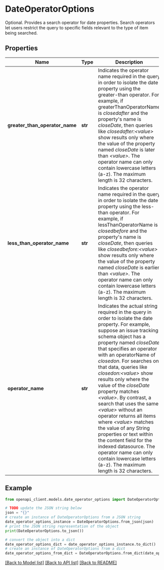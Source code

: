 # DateOperatorOptions

Optional. Provides a search operator for date properties. Search operators let users restrict the query to specific fields relevant to the type of item being searched.

## Properties

Name | Type | Description | Notes
------------ | ------------- | ------------- | -------------
**greater_than_operator_name** | **str** | Indicates the operator name required in the query in order to isolate the date property using the greater-than operator. For example, if greaterThanOperatorName is *closedafter* and the property&#39;s name is *closeDate*, then queries like *closedafter:&lt;value&gt;* show results only where the value of the property named *closeDate* is later than *&lt;value&gt;*. The operator name can only contain lowercase letters (a-z). The maximum length is 32 characters. | [optional] 
**less_than_operator_name** | **str** | Indicates the operator name required in the query in order to isolate the date property using the less-than operator. For example, if lessThanOperatorName is *closedbefore* and the property&#39;s name is *closeDate*, then queries like *closedbefore:&lt;value&gt;* show results only where the value of the property named *closeDate* is earlier than *&lt;value&gt;*. The operator name can only contain lowercase letters (a-z). The maximum length is 32 characters. | [optional] 
**operator_name** | **str** | Indicates the actual string required in the query in order to isolate the date property. For example, suppose an issue tracking schema object has a property named *closeDate* that specifies an operator with an operatorName of *closedon*. For searches on that data, queries like *closedon:&lt;value&gt;* show results only where the value of the *closeDate* property matches *&lt;value&gt;*. By contrast, a search that uses the same *&lt;value&gt;* without an operator returns all items where *&lt;value&gt;* matches the value of any String properties or text within the content field for the indexed datasource. The operator name can only contain lowercase letters (a-z). The maximum length is 32 characters. | [optional] 

## Example

```python
from openapi_client.models.date_operator_options import DateOperatorOptions

# TODO update the JSON string below
json = "{}"
# create an instance of DateOperatorOptions from a JSON string
date_operator_options_instance = DateOperatorOptions.from_json(json)
# print the JSON string representation of the object
print(DateOperatorOptions.to_json())

# convert the object into a dict
date_operator_options_dict = date_operator_options_instance.to_dict()
# create an instance of DateOperatorOptions from a dict
date_operator_options_from_dict = DateOperatorOptions.from_dict(date_operator_options_dict)
```
[[Back to Model list]](../README.md#documentation-for-models) [[Back to API list]](../README.md#documentation-for-api-endpoints) [[Back to README]](../README.md)


